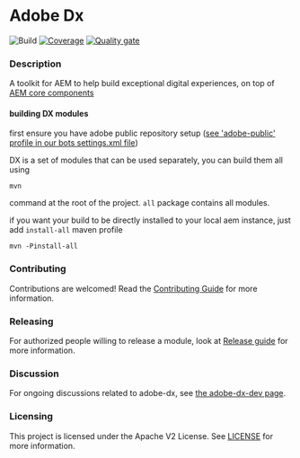 # Adobe Dx 
![Build](https://github.com/adobe/adobe-dx/workflows/Build/badge.svg) [![Coverage](https://sonarcloud.io/api/project_badges/measure?project=com.adobe.dx%3Areactor&metric=coverage)](https://sonarcloud.io/dashboard?id=com.adobe.dx%3Areactor)
[![Quality gate](https://sonarcloud.io/api/project_badges/quality_gate?project=com.adobe.dx%3Areactor)](https://sonarcloud.io/dashboard?id=com.adobe.dx%3Areactor)

### Description 

A toolkit for AEM to help build exceptional digital experiences, on top of [AEM core components](https://github.com/adobe/aem-core-wcm-components)

#### building DX modules

first ensure you have adobe public repository setup ([see 'adobe-public' profile in our bots settings.xml file](./settings.xml))

DX is a set of modules that can be used separately, you can build them all using
 
```mvn```

command at the root of the project.
`all` package contains all modules. 

if you want your build to be directly installed to your local aem instance, just add `install-all` maven profile

```mvn -Pinstall-all``` 

### Contributing

Contributions are welcomed! Read the [Contributing Guide](./.github/CONTRIBUTING.md) for more information.

### Releasing

For authorized people willing to release a module, look at [Release guide](./.github/RELEASING.md) for more information.

### Discussion

For ongoing discussions related to adobe-dx, see [the adobe-dx-dev page](https://github.com/orgs/adobe/teams/adobe-dx-devs).

### Licensing

This project is licensed under the Apache V2 License. See [LICENSE](LICENSE) for more information.

